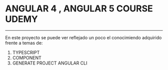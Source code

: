 # ANGULAR 4 , ANGULAR 5 COURSE UDEMY
<hr>
<p>En este proyecto se puede ver reflejado un poco el conocimiendo adquirido frente a temas de: </p>
<ol>
<li>
TYPESCRIPT
</li>
<li>
COMPONENT
</li>
<li>
GENERATE PROJECT ANGULAR CLI 
</li>
</ol>